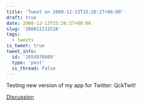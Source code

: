 ```yaml
---
title: 'Tweet on 2008-12-13T15:26:27+00:00'
draft: true
date: 2008-12-13T15:26:27+00:00
slug: '200812131526'
tags:
  - tweets
is_tweet: true
tweet_info:
  id: '1054976089'
  type: 'post'
  is_thread: False
---
```




Testing new version of my app for Twitter: QckTwit!

[Discussion](https://x.com/sytelus/status/1054976089)
